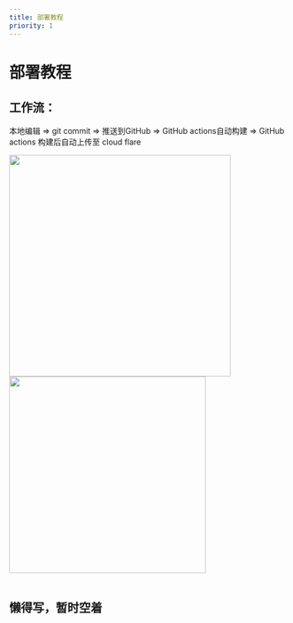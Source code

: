 ```yaml
---
title: 部署教程
priority: 1
---
```


# 部署教程

## 工作流：
本地编辑 => git commit => 推送到GitHub => GitHub actions自动构建 => GitHub actions 构建后自动上传至 cloud flare

<a href="https://github.com/Leetfs/">
  <img width=400 align="center" src="https://github-readme-stats.vercel.app/api?username=Leetfs&show_icons=true&count_private=true" />
</a>
<a href="https://github.com/Leetfs/">
  <img width=355 align="center" src="https://github-readme-stats.vercel.app/api/top-langs?username=Leetfs&layout=compact&langs_count=8" />
</a><br><br>

## 懒得写，暂时空着